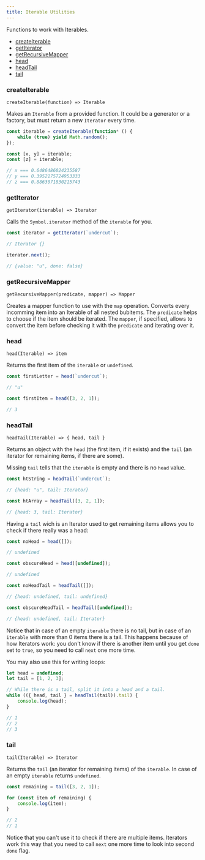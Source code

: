 ```yaml
---
title: Iterable Utilities
---
```


Functions to work with Iterables.

- [createIterable](#createiterable)
- [getIterator](#getiterator)
- [getRecursiveMapper](#getrecursivemapper)
- [head](#head)
- [headTail](#headtail)
- [tail](#tail)

### createIterable

`createIterable(function) => Iterable`

Makes an `Iterable` from a provided function. It could be a generator or a factory, but must return a new `Iterator` every time.

```js
const iterable = createIterable(function* () {
    while (true) yield Math.random();
});

const [x, y] = iterable;
const [z] = iterable;

// x === 0.6486486024235587
// y === 0.3952175724953333
// z === 0.8863071830215743
```

### getIterator

`getIterator(iterable) => Iterator`

Calls the `Symbol.iterator` method of the `iterable` for you.

```js
const iterator = getIterator(`undercut`);

// Iterator {}

iterator.next();

// {value: "u", done: false}
```

### getRecursiveMapper

`getRecursiveMapper(predicate, mapper) => Mapper`

Creates a mapper function to use with the `map` operation. Converts every incomming item into an Iterable of all nested bubitems. The `predicate` helps to choose if the item should be iterated. The `mapper`, if specified, allows to convert the item before checking it with the `predicate` and iterating over it.

### head

`head(Iterable) => item`

Returns the first item of the `iterable` or `undefined`.

```js
const firstLetter = head(`undercut`);

// "u"

const firstItem = head([3, 2, 1]);

// 3
```

### headTail

`headTail(Iterable) => { head, tail }`

Returns an object with the `head` (the first item, if it exists) and the `tail` (an iterator for remaining items, if there are some).

Missing `tail` tells that the `iterable` is empty and there is no `head` value.

```js
const htString = headTail(`undercut`);

// {head: "u", tail: Iterator}

const htArray = headTail([3, 2, 1]);

// {head: 3, tail: Iterator}
```

Having a `tail` wich is an Iterator used to get remaining items allows you to check if there really was a head:

```js
const noHead = head([]);

// undefined

const obscureHead = head([undefined]);

// undefined

const noHeadTail = headTail([]);

// {head: undefined, tail: undefined}

const obscureHeadTail = headTail([undefined]);

// {head: undefined, tail: Iterator}
```

Notice that in case of an empty `iterable` there is no tail, but in case of an `iterable` with more than 0 items there is a tail. This happens because of how Iterators work: you don't know if there is another item until you get `done` set to `true`, so you need to call `next` one more time.

You may also use this for writing loops:

```js
let head = undefined;
let tail = [1, 2, 3];

// While there is a tail, split it into a head and a tail.
while (({ head, tail } = headTail(tail)).tail) {
    console.log(head);
}

// 1
// 2
// 3
```

### tail

`tail(Iterable) => Iterator`

Returns the `tail` (an iterator for remaining items) of the `iterable`. In case of an empty `iterable` returns `undefined`.

```js
const remaining = tail([3, 2, 1]);

for (const item of remaining) {
    console.log(item);
}

// 2
// 1
```

Notice that you can't use it to check if there are multiple items. Iterators work this way that you need to call `next` one more time to look into second `done` flag.
